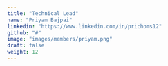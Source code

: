```yaml
---
title: "Technical Lead"
name: "Priyam Bajpai"
linkedin: "https://www.linkedin.com/in/prichoms12"
github: "#"
image: "images/members/priyam.png"
draft: false
weight: 12
---
```

